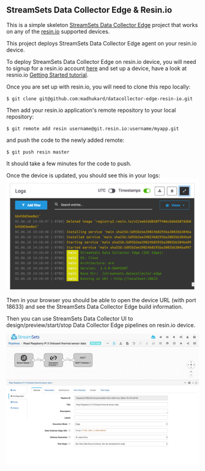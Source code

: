 ## StreamSets Data Collector Edge & Resin.io 

This is a simple skeleton [StreamSets Data Collector Edge][streamsets-data-collector-edge-link] project that works on any of the [resin.io][resin-link] supported devices.

This project deploys StreamSets Data Collector Edge agent on your resin.io device.

To deploy StreamSets Data Collector Edge on resin.io device, you will need to signup for a resin.io account [here][signup-page] and set up a device, have a look at resnio.io [Getting Started tutorial][gettingStarted-link]. 

Once you are set up with resin.io, you will need to clone this repo locally:
```
$ git clone git@github.com:madhukard/datacollector-edge-resin-io.git
```
Then add your resin.io application's remote repository to your local repository:
```
$ git remote add resin username@git.resin.io:username/myapp.git
```
and push the code to the newly added remote:
```
$ git push resin master
```
It should take a few minutes for the code to push.

Once the device is updated, you should see this in your logs:
![log output](/img/log-output.png)

Then in your browser you should be able to open the device URL (with port 18633) and see the StreamSets Data Collector Edge build information.

Then you can use StreamSets Data Collector UI to design/preview/start/stop Data Collector Edge pipelines on resin.io device.

![Data Collector UI](/img/datacollector-ui.png)


[streamsets-data-collector-edge-link]:https://streamsets.com/products/sdc-edge
[resin-link]:https://resin.io/
[signup-page]:https://dashboard.resin.io/signup
[gettingStarted-link]:http://docs.resin.io/#/pages/installing/gettingStarted.md
